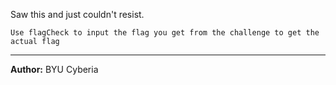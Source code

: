 Saw this and just couldn't resist.

``Use flagCheck to input the flag you get from the challenge to get the actual flag``

---
**Author:** BYU Cyberia
